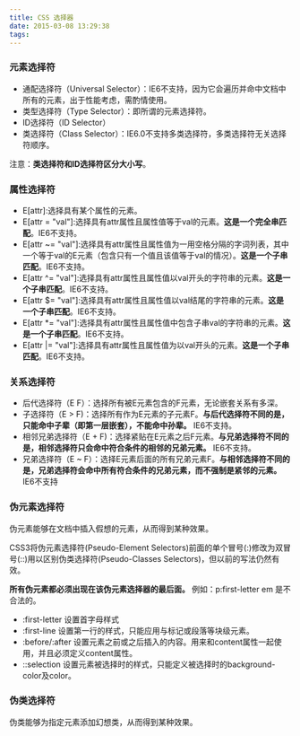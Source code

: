 ```yaml
---
title: CSS 选择器
date: 2015-03-08 13:29:38
tags:
---
```


### 元素选择符 ###

- 通配选择符（Universal Selector）：IE6不支持，因为它会遍历并命中文档中所有的元素，出于性能考虑，需酌情使用。
- 类型选择符（Type Selector）：即所谓的元素选择符。
- ID选择符（ID Selector）
- 类选择符（Class Selector）：IE6.0不支持多类选择符，多类选择符无关选择符顺序。

注意：**类选择符和ID选择符区分大小写**。


### 属性选择符 ###

- E[attr]:选择具有某个属性的元素。
- E[attr = "val"]:选择具有attr属性且属性值等于val的元素。**这是一个完全串匹配**。IE6不支持。
- E[attr ~= "val"]:选择具有attr属性且属性值为一用空格分隔的字词列表，其中一个等于val的E元素（包含只有一个值且该值等于val的情况）。**这是一个子串匹配**。IE6不支持。
- E[attr ^= "val"]:选择具有attr属性且属性值以val开头的字符串的元素。**这是一个子串匹配**。IE6不支持。
- E[attr $= "val"]:选择具有attr属性且属性值以val结尾的字符串的元素。**这是一个子串匹配**。IE6不支持。
- E[attr \*= "val"]:选择具有attr属性且属性值中包含子串val的字符串的元素。**这是一个子串匹配**。IE6不支持。
- E[attr |= "val"]:选择具有attr属性且属性值为以val开头的元素。**这是一个子串匹配**。IE6不支持。

### 关系选择符 ###

- 后代选择符（E F）：选择所有被E元素包含的F元素，无论嵌套关系有多深。
- 子选择符（E > F)：选择所有作为E元素的子元素F。**与后代选择符不同的是，只能命中子辈（即第一层嵌套），不能命中孙辈。** IE6不支持。
- 相邻兄弟选择符（E + F)：选择紧贴在E元素之后F元素。**与兄弟选择符不同的是，相邻选择符只会命中符合条件的相邻的兄弟元素。** IE6不支持。
- 兄弟选择符（E ~ F）：选择E元素后面的所有兄弟元素F。**与相邻选择符不同的是，兄弟选择符会命中所有符合条件的兄弟元素，而不强制是紧邻的元素。** IE6不支持

### 伪元素选择符 ###

伪元素能够在文档中插入假想的元素，从而得到某种效果。

CSS3将伪元素选择符(Pseudo-Element Selectors)前面的单个冒号(:)修改为双冒号(::)用以区别伪类选择符(Pseudo-Classes Selectors)，但以前的写法仍然有效。

**所有伪元素都必须出现在该伪元素选择器的最后面。** 例如：p:first-letter em 是不合法的。

- :first-letter 设置首字母样式
- :first-line 设置第一行的样式，只能应用与标记或段落等块级元素。
- :before/:after 设置元素之前或之后插入的内容。用来和content属性一起使用，并且必须定义content属性。
- ::selection 设置元素被选择时的样式，只能定义被选择时的background-color及color。

### 伪类选择符 ###

伪类能够为指定元素添加幻想类，从而得到某种效果。

